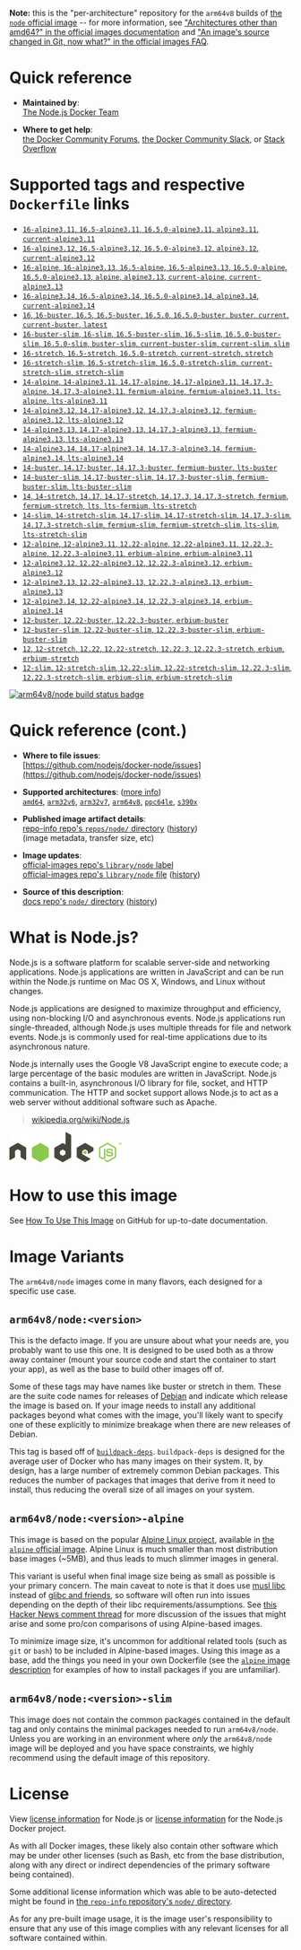 <!--

********************************************************************************

WARNING:

    DO NOT EDIT "node/README.md"

    IT IS AUTO-GENERATED

    (from the other files in "node/" combined with a set of templates)

********************************************************************************

-->

**Note:** this is the "per-architecture" repository for the `arm64v8` builds of [the `node` official image](https://hub.docker.com/_/node) -- for more information, see ["Architectures other than amd64?" in the official images documentation](https://github.com/docker-library/official-images#architectures-other-than-amd64) and ["An image's source changed in Git, now what?" in the official images FAQ](https://github.com/docker-library/faq#an-images-source-changed-in-git-now-what).

# Quick reference

-	**Maintained by**:  
	[The Node.js Docker Team](https://github.com/nodejs/docker-node)

-	**Where to get help**:  
	[the Docker Community Forums](https://forums.docker.com/), [the Docker Community Slack](https://dockr.ly/slack), or [Stack Overflow](https://stackoverflow.com/search?tab=newest&q=docker)

# Supported tags and respective `Dockerfile` links

-	[`16-alpine3.11`, `16.5-alpine3.11`, `16.5.0-alpine3.11`, `alpine3.11`, `current-alpine3.11`](https://github.com/nodejs/docker-node/blob/ce3bb541693325ee21e38184873ceb4364b3e6f4/16/alpine3.11/Dockerfile)
-	[`16-alpine3.12`, `16.5-alpine3.12`, `16.5.0-alpine3.12`, `alpine3.12`, `current-alpine3.12`](https://github.com/nodejs/docker-node/blob/ce3bb541693325ee21e38184873ceb4364b3e6f4/16/alpine3.12/Dockerfile)
-	[`16-alpine`, `16-alpine3.13`, `16.5-alpine`, `16.5-alpine3.13`, `16.5.0-alpine`, `16.5.0-alpine3.13`, `alpine`, `alpine3.13`, `current-alpine`, `current-alpine3.13`](https://github.com/nodejs/docker-node/blob/ce3bb541693325ee21e38184873ceb4364b3e6f4/16/alpine3.13/Dockerfile)
-	[`16-alpine3.14`, `16.5-alpine3.14`, `16.5.0-alpine3.14`, `alpine3.14`, `current-alpine3.14`](https://github.com/nodejs/docker-node/blob/ce3bb541693325ee21e38184873ceb4364b3e6f4/16/alpine3.14/Dockerfile)
-	[`16`, `16-buster`, `16.5`, `16.5-buster`, `16.5.0`, `16.5.0-buster`, `buster`, `current`, `current-buster`, `latest`](https://github.com/nodejs/docker-node/blob/ce3bb541693325ee21e38184873ceb4364b3e6f4/16/buster/Dockerfile)
-	[`16-buster-slim`, `16-slim`, `16.5-buster-slim`, `16.5-slim`, `16.5.0-buster-slim`, `16.5.0-slim`, `buster-slim`, `current-buster-slim`, `current-slim`, `slim`](https://github.com/nodejs/docker-node/blob/ce3bb541693325ee21e38184873ceb4364b3e6f4/16/buster-slim/Dockerfile)
-	[`16-stretch`, `16.5-stretch`, `16.5.0-stretch`, `current-stretch`, `stretch`](https://github.com/nodejs/docker-node/blob/ce3bb541693325ee21e38184873ceb4364b3e6f4/16/stretch/Dockerfile)
-	[`16-stretch-slim`, `16.5-stretch-slim`, `16.5.0-stretch-slim`, `current-stretch-slim`, `stretch-slim`](https://github.com/nodejs/docker-node/blob/ce3bb541693325ee21e38184873ceb4364b3e6f4/16/stretch-slim/Dockerfile)
-	[`14-alpine`, `14-alpine3.11`, `14.17-alpine`, `14.17-alpine3.11`, `14.17.3-alpine`, `14.17.3-alpine3.11`, `fermium-alpine`, `fermium-alpine3.11`, `lts-alpine`, `lts-alpine3.11`](https://github.com/nodejs/docker-node/blob/fd130acf063b312355a5d88d51716db3ff34ae49/14/alpine3.11/Dockerfile)
-	[`14-alpine3.12`, `14.17-alpine3.12`, `14.17.3-alpine3.12`, `fermium-alpine3.12`, `lts-alpine3.12`](https://github.com/nodejs/docker-node/blob/fd130acf063b312355a5d88d51716db3ff34ae49/14/alpine3.12/Dockerfile)
-	[`14-alpine3.13`, `14.17-alpine3.13`, `14.17.3-alpine3.13`, `fermium-alpine3.13`, `lts-alpine3.13`](https://github.com/nodejs/docker-node/blob/fd130acf063b312355a5d88d51716db3ff34ae49/14/alpine3.13/Dockerfile)
-	[`14-alpine3.14`, `14.17-alpine3.14`, `14.17.3-alpine3.14`, `fermium-alpine3.14`, `lts-alpine3.14`](https://github.com/nodejs/docker-node/blob/26a3ec0d3afc3f9ca70d874be3f644fbdd719e2d/14/alpine3.14/Dockerfile)
-	[`14-buster`, `14.17-buster`, `14.17.3-buster`, `fermium-buster`, `lts-buster`](https://github.com/nodejs/docker-node/blob/fd130acf063b312355a5d88d51716db3ff34ae49/14/buster/Dockerfile)
-	[`14-buster-slim`, `14.17-buster-slim`, `14.17.3-buster-slim`, `fermium-buster-slim`, `lts-buster-slim`](https://github.com/nodejs/docker-node/blob/fd130acf063b312355a5d88d51716db3ff34ae49/14/buster-slim/Dockerfile)
-	[`14`, `14-stretch`, `14.17`, `14.17-stretch`, `14.17.3`, `14.17.3-stretch`, `fermium`, `fermium-stretch`, `lts`, `lts-fermium`, `lts-stretch`](https://github.com/nodejs/docker-node/blob/fd130acf063b312355a5d88d51716db3ff34ae49/14/stretch/Dockerfile)
-	[`14-slim`, `14-stretch-slim`, `14.17-slim`, `14.17-stretch-slim`, `14.17.3-slim`, `14.17.3-stretch-slim`, `fermium-slim`, `fermium-stretch-slim`, `lts-slim`, `lts-stretch-slim`](https://github.com/nodejs/docker-node/blob/fd130acf063b312355a5d88d51716db3ff34ae49/14/stretch-slim/Dockerfile)
-	[`12-alpine`, `12-alpine3.11`, `12.22-alpine`, `12.22-alpine3.11`, `12.22.3-alpine`, `12.22.3-alpine3.11`, `erbium-alpine`, `erbium-alpine3.11`](https://github.com/nodejs/docker-node/blob/fd130acf063b312355a5d88d51716db3ff34ae49/12/alpine3.11/Dockerfile)
-	[`12-alpine3.12`, `12.22-alpine3.12`, `12.22.3-alpine3.12`, `erbium-alpine3.12`](https://github.com/nodejs/docker-node/blob/fd130acf063b312355a5d88d51716db3ff34ae49/12/alpine3.12/Dockerfile)
-	[`12-alpine3.13`, `12.22-alpine3.13`, `12.22.3-alpine3.13`, `erbium-alpine3.13`](https://github.com/nodejs/docker-node/blob/9b07b1ef8ad103bfca0b2341d2d061f7f5fcd6af/12/alpine3.13/Dockerfile)
-	[`12-alpine3.14`, `12.22-alpine3.14`, `12.22.3-alpine3.14`, `erbium-alpine3.14`](https://github.com/nodejs/docker-node/blob/9b07b1ef8ad103bfca0b2341d2d061f7f5fcd6af/12/alpine3.14/Dockerfile)
-	[`12-buster`, `12.22-buster`, `12.22.3-buster`, `erbium-buster`](https://github.com/nodejs/docker-node/blob/fd130acf063b312355a5d88d51716db3ff34ae49/12/buster/Dockerfile)
-	[`12-buster-slim`, `12.22-buster-slim`, `12.22.3-buster-slim`, `erbium-buster-slim`](https://github.com/nodejs/docker-node/blob/fd130acf063b312355a5d88d51716db3ff34ae49/12/buster-slim/Dockerfile)
-	[`12`, `12-stretch`, `12.22`, `12.22-stretch`, `12.22.3`, `12.22.3-stretch`, `erbium`, `erbium-stretch`](https://github.com/nodejs/docker-node/blob/fd130acf063b312355a5d88d51716db3ff34ae49/12/stretch/Dockerfile)
-	[`12-slim`, `12-stretch-slim`, `12.22-slim`, `12.22-stretch-slim`, `12.22.3-slim`, `12.22.3-stretch-slim`, `erbium-slim`, `erbium-stretch-slim`](https://github.com/nodejs/docker-node/blob/fd130acf063b312355a5d88d51716db3ff34ae49/12/stretch-slim/Dockerfile)

[![arm64v8/node build status badge](https://img.shields.io/jenkins/s/https/doi-janky.infosiftr.net/job/multiarch/job/arm64v8/job/node.svg?label=arm64v8/node%20%20build%20job)](https://doi-janky.infosiftr.net/job/multiarch/job/arm64v8/job/node/)

# Quick reference (cont.)

-	**Where to file issues**:  
	[https://github.com/nodejs/docker-node/issues](https://github.com/nodejs/docker-node/issues)

-	**Supported architectures**: ([more info](https://github.com/docker-library/official-images#architectures-other-than-amd64))  
	[`amd64`](https://hub.docker.com/r/amd64/node/), [`arm32v6`](https://hub.docker.com/r/arm32v6/node/), [`arm32v7`](https://hub.docker.com/r/arm32v7/node/), [`arm64v8`](https://hub.docker.com/r/arm64v8/node/), [`ppc64le`](https://hub.docker.com/r/ppc64le/node/), [`s390x`](https://hub.docker.com/r/s390x/node/)

-	**Published image artifact details**:  
	[repo-info repo's `repos/node/` directory](https://github.com/docker-library/repo-info/blob/master/repos/node) ([history](https://github.com/docker-library/repo-info/commits/master/repos/node))  
	(image metadata, transfer size, etc)

-	**Image updates**:  
	[official-images repo's `library/node` label](https://github.com/docker-library/official-images/issues?q=label%3Alibrary%2Fnode)  
	[official-images repo's `library/node` file](https://github.com/docker-library/official-images/blob/master/library/node) ([history](https://github.com/docker-library/official-images/commits/master/library/node))

-	**Source of this description**:  
	[docs repo's `node/` directory](https://github.com/docker-library/docs/tree/master/node) ([history](https://github.com/docker-library/docs/commits/master/node))

# What is Node.js?

Node.js is a software platform for scalable server-side and networking applications. Node.js applications are written in JavaScript and can be run within the Node.js runtime on Mac OS X, Windows, and Linux without changes.

Node.js applications are designed to maximize throughput and efficiency, using non-blocking I/O and asynchronous events. Node.js applications run single-threaded, although Node.js uses multiple threads for file and network events. Node.js is commonly used for real-time applications due to its asynchronous nature.

Node.js internally uses the Google V8 JavaScript engine to execute code; a large percentage of the basic modules are written in JavaScript. Node.js contains a built-in, asynchronous I/O library for file, socket, and HTTP communication. The HTTP and socket support allows Node.js to act as a web server without additional software such as Apache.

> [wikipedia.org/wiki/Node.js](https://en.wikipedia.org/wiki/Node.js)

![logo](https://raw.githubusercontent.com/docker-library/docs/01c12653951b2fe592c1f93a13b4e289ada0e3a1/node/logo.png)

# How to use this image

See [How To Use This Image](https://github.com/nodejs/docker-node/blob/master/README.md#how-to-use-this-image) on GitHub for up-to-date documentation.

# Image Variants

The `arm64v8/node` images come in many flavors, each designed for a specific use case.

## `arm64v8/node:<version>`

This is the defacto image. If you are unsure about what your needs are, you probably want to use this one. It is designed to be used both as a throw away container (mount your source code and start the container to start your app), as well as the base to build other images off of.

Some of these tags may have names like buster or stretch in them. These are the suite code names for releases of [Debian](https://wiki.debian.org/DebianReleases) and indicate which release the image is based on. If your image needs to install any additional packages beyond what comes with the image, you'll likely want to specify one of these explicitly to minimize breakage when there are new releases of Debian.

This tag is based off of [`buildpack-deps`](https://hub.docker.com/_/buildpack-deps/). `buildpack-deps` is designed for the average user of Docker who has many images on their system. It, by design, has a large number of extremely common Debian packages. This reduces the number of packages that images that derive from it need to install, thus reducing the overall size of all images on your system.

## `arm64v8/node:<version>-alpine`

This image is based on the popular [Alpine Linux project](https://alpinelinux.org), available in [the `alpine` official image](https://hub.docker.com/_/alpine). Alpine Linux is much smaller than most distribution base images (~5MB), and thus leads to much slimmer images in general.

This variant is useful when final image size being as small as possible is your primary concern. The main caveat to note is that it does use [musl libc](https://musl.libc.org) instead of [glibc and friends](https://www.etalabs.net/compare_libcs.html), so software will often run into issues depending on the depth of their libc requirements/assumptions. See [this Hacker News comment thread](https://news.ycombinator.com/item?id=10782897) for more discussion of the issues that might arise and some pro/con comparisons of using Alpine-based images.

To minimize image size, it's uncommon for additional related tools (such as `git` or `bash`) to be included in Alpine-based images. Using this image as a base, add the things you need in your own Dockerfile (see the [`alpine` image description](https://hub.docker.com/_/alpine/) for examples of how to install packages if you are unfamiliar).

## `arm64v8/node:<version>-slim`

This image does not contain the common packages contained in the default tag and only contains the minimal packages needed to run `arm64v8/node`. Unless you are working in an environment where *only* the `arm64v8/node` image will be deployed and you have space constraints, we highly recommend using the default image of this repository.

# License

View [license information](https://github.com/nodejs/node/blob/master/LICENSE) for Node.js or [license information](https://github.com/nodejs/docker-node/blob/master/LICENSE) for the Node.js Docker project.

As with all Docker images, these likely also contain other software which may be under other licenses (such as Bash, etc from the base distribution, along with any direct or indirect dependencies of the primary software being contained).

Some additional license information which was able to be auto-detected might be found in [the `repo-info` repository's `node/` directory](https://github.com/docker-library/repo-info/tree/master/repos/node).

As for any pre-built image usage, it is the image user's responsibility to ensure that any use of this image complies with any relevant licenses for all software contained within.
